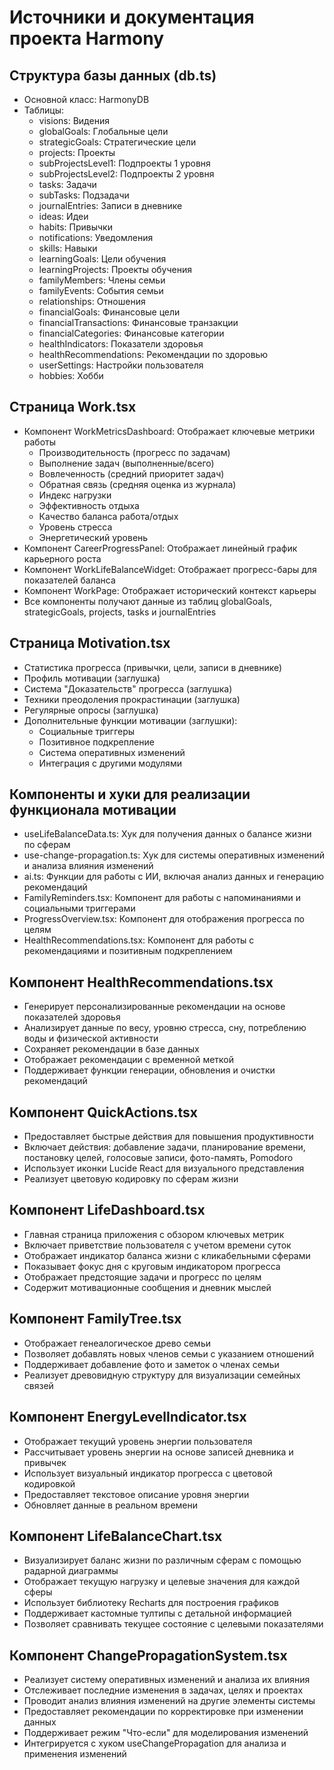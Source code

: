 # Источники и документация проекта Harmony

## Структура базы данных (db.ts)
- Основной класс: HarmonyDB
- Таблицы:
  - visions: Видения
  - globalGoals: Глобальные цели
  - strategicGoals: Стратегические цели
  - projects: Проекты
  - subProjectsLevel1: Подпроекты 1 уровня
  - subProjectsLevel2: Подпроекты 2 уровня
  - tasks: Задачи
  - subTasks: Подзадачи
  - journalEntries: Записи в дневнике
  - ideas: Идеи
  - habits: Привычки
  - notifications: Уведомления
  - skills: Навыки
  - learningGoals: Цели обучения
  - learningProjects: Проекты обучения
  - familyMembers: Члены семьи
  - familyEvents: События семьи
  - relationships: Отношения
  - financialGoals: Финансовые цели
  - financialTransactions: Финансовые транзакции
  - financialCategories: Финансовые категории
  - healthIndicators: Показатели здоровья
  - healthRecommendations: Рекомендации по здоровью
  - userSettings: Настройки пользователя
  - hobbies: Хобби

## Страница Work.tsx
- Компонент WorkMetricsDashboard: Отображает ключевые метрики работы
  - Производительность (прогресс по задачам)
  - Выполнение задач (выполненные/всего)
  - Вовлеченность (средний приоритет задач)
  - Обратная связь (средняя оценка из журнала)
  - Индекс нагрузки
  - Эффективность отдыха
  - Качество баланса работа/отдых
  - Уровень стресса
  - Энергетический уровень
- Компонент CareerProgressPanel: Отображает линейный график карьерного роста
- Компонент WorkLifeBalanceWidget: Отображает прогресс-бары для показателей баланса
- Компонент WorkPage: Отображает исторический контекст карьеры
- Все компоненты получают данные из таблиц globalGoals, strategicGoals, projects, tasks и journalEntries

## Страница Motivation.tsx
- Статистика прогресса (привычки, цели, записи в дневнике)
- Профиль мотивации (заглушка)
- Система "Доказательств" прогресса (заглушка)
- Техники преодоления прокрастинации (заглушка)
- Регулярные опросы (заглушка)
- Дополнительные функции мотивации (заглушки):
  - Социальные триггеры
  - Позитивное подкрепление
  - Система оперативных изменений
  - Интеграция с другими модулями

## Компоненты и хуки для реализации функционала мотивации
- useLifeBalanceData.ts: Хук для получения данных о балансе жизни по сферам
- use-change-propagation.ts: Хук для системы оперативных изменений и анализа влияния изменений
- ai.ts: Функции для работы с ИИ, включая анализ данных и генерацию рекомендаций
- FamilyReminders.tsx: Компонент для работы с напоминаниями и социальными триггерами
- ProgressOverview.tsx: Компонент для отображения прогресса по целям
- HealthRecommendations.tsx: Компонент для работы с рекомендациями и позитивным подкреплением

## Компонент HealthRecommendations.tsx
- Генерирует персонализированные рекомендации на основе показателей здоровья
- Анализирует данные по весу, уровню стресса, сну, потреблению воды и физической активности
- Сохраняет рекомендации в базе данных
- Отображает рекомендации с временной меткой
- Поддерживает функции генерации, обновления и очистки рекомендаций

## Компонент QuickActions.tsx
- Предоставляет быстрые действия для повышения продуктивности
- Включает действия: добавление задачи, планирование времени, постановку целей, голосовые записи, фото-память, Pomodoro
- Использует иконки Lucide React для визуального представления
- Реализует цветовую кодировку по сферам жизни

## Компонент LifeDashboard.tsx
- Главная страница приложения с обзором ключевых метрик
- Включает приветствие пользователя с учетом времени суток
- Отображает индикатор баланса жизни с кликабельными сферами
- Показывает фокус дня с круговым индикатором прогресса
- Отображает предстоящие задачи и прогресс по целям
- Содержит мотивационные сообщения и дневник мыслей

## Компонент FamilyTree.tsx
- Отображает генеалогическое древо семьи
- Позволяет добавлять новых членов семьи с указанием отношений
- Поддерживает добавление фото и заметок о членах семьи
- Реализует древовидную структуру для визуализации семейных связей

## Компонент EnergyLevelIndicator.tsx
- Отображает текущий уровень энергии пользователя
- Рассчитывает уровень энергии на основе записей дневника и привычек
- Использует визуальный индикатор прогресса с цветовой кодировкой
- Предоставляет текстовое описание уровня энергии
- Обновляет данные в реальном времени

## Компонент LifeBalanceChart.tsx
- Визуализирует баланс жизни по различным сферам с помощью радарной диаграммы
- Отображает текущую нагрузку и целевые значения для каждой сферы
- Использует библиотеку Recharts для построения графиков
- Поддерживает кастомные тултипы с детальной информацией
- Позволяет сравнивать текущее состояние с целевыми показателями

## Компонент ChangePropagationSystem.tsx
- Реализует систему оперативных изменений и анализа их влияния
- Отслеживает последние изменения в задачах, целях и проектах
- Проводит анализ влияния изменений на другие элементы системы
- Предоставляет рекомендации по корректировке при изменении данных
- Поддерживает режим "Что-если" для моделирования изменений
- Интегрируется с хуком useChangePropagation для анализа и применения изменений
